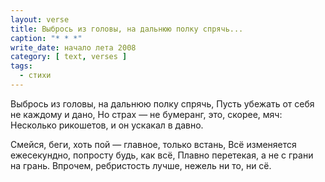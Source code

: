 ```yaml
---
layout: verse
title: Выбрось из головы, на дальнюю полку спрячь...
caption: "* * *"
write_date: начало лета 2008
category: [ text, verses ]
tags:
  - стихи
---
```

Выбрось из головы, на дальнюю полку спрячь,
Пусть убежать от себя не каждому и дано,
Но страх — не бумеранг, это, скорее, мяч:
Несколько рикошетов, и он ускакал в давно.

Смейся, беги, хоть пой — главное, только встань,
Всё изменяется ежесекундно, попросту будь, как всё,
Плавно перетекая, а не с грани на грань.
Впрочем, ребристость лучше, нежель ни то, ни сё.
